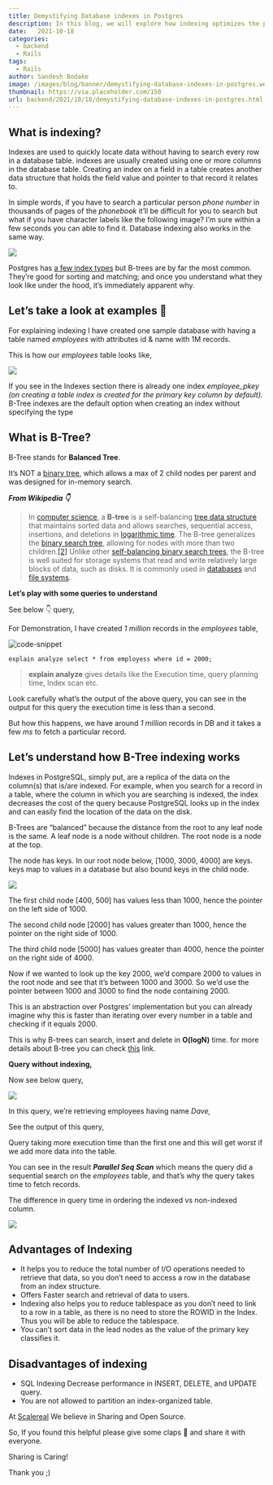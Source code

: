 ```yaml
---
title: Demystifying Database indexes in Postgres
description: In this blog, we will explore how indexing optimizes the performance of your database queries.
date:   2021-10-18
categories:
  - backend
  - Rails
tags:
  - Rails
author: Sandesh Bodake
image: /images/blog/banner/demystifying-database-indexes-in-postgres.webp
thumbnail: https://via.placeholder.com/150
url: backend/2021/10/18/demystifying-database-indexes-in-postgres.html
---
```




What is indexing?
-----------------

Indexes are used to quickly locate data without having to search every row in a database table. indexes are usually created using one or more columns in the database table. Creating an index on a field in a table creates another data structure that holds the field value and pointer to that record it relates to.

In simple words, if you have to search a particular person _phone number_ in thousands of pages of the _phonebook_ it’ll be difficult for you to search but what if you have character labels like the following image? I’m sure within a few seconds you can able to find it. Database indexing also works in the same way.

![](https://miro.medium.com/max/1400/1*LXOgZI9BWxY4Ni4uBELLgQ.png)

Postgres has [a few index types](https://www.postgresql.org/docs/9.1/indexes-types.html) but B-trees are by far the most common. They’re good for sorting and matching; and once you understand what they look like under the hood, it’s immediately apparent why.

Let’s take a look at examples 🧐
---------------------------------

For explaining indexing I have created one sample database with having a table named _employees_ with attributes id & name with 1M records.

This is how our _employees_ table looks like,

![](https://miro.medium.com/max/1400/1\*iSOWJ8SGbiXAiPcOQFa-0A.png)

If you see in the Indexes section there is already one index _employee\_pkey (on creating a table index is created for the primary key column by default)._ B-Tree indexes are the default option when creating an index without specifying the type

What is B-Tree?
----------------

B-Tree stands for **Balanced Tree**.

It’s NOT a [binary tree](https://en.wikipedia.org/wiki/Binary_tree), which allows a max of 2 child nodes per parent and was designed for in-memory search.

**_From Wikipedia 👇_**

> In [computer science](https://en.wikipedia.org/wiki/Computer_science), a **B-tree** is a self-balancing [tree data structure](https://en.wikipedia.org/wiki/Tree_data_structure) that maintains sorted data and allows searches, sequential access, insertions, and deletions in [logarithmic time](https://en.wikipedia.org/wiki/Logarithmic_time). The B-tree generalizes the [binary search tree](https://en.wikipedia.org/wiki/Binary_search_tree), allowing for nodes with more than two children.[\[2\]](https://en.wikipedia.org/wiki/B-tree#cite_note-FOOTNOTEComer1979-2) Unlike other [self-balancing binary search trees](https://en.wikipedia.org/wiki/Self-balancing_binary_search_tree), the B-tree is well suited for storage systems that read and write relatively large blocks of data, such as disks. It is commonly used in [databases](https://en.wikipedia.org/wiki/Database) and [file systems](https://en.wikipedia.org/wiki/File_system).

**Let’s play with some queries to understand**

See below 👇 query,

For Demonstration, I have created _1 million_ records in the _employees_ table,

![code-snippet](https://miro.medium.com/max/1400/1\*XdofPBdieFkWGu-ih0HzXQ.png)

```
explain analyze select * from employess where id = 2000;
```

> **explain analyze** gives details like the Execution time, query planning time, Index scan etc.

Look carefully what’s the output of the above query, you can see in the output for this query the execution time is less than a second.

But how this happens, we have around _1 million_ records in DB and it takes a few _ms_ to fetch a particular record.

Let’s understand how B-Tree indexing works
-------------------------------------------

Indexes in PostgreSQL, simply put, are a replica of the data on the column(s) that is/are indexed. For example, when you search for a record in a table, where the column in which you are searching is indexed, the index decreases the cost of the query because PostgreSQL looks up in the index and can easily find the location of the data on the disk.

B-Trees are “balanced” because the distance from the root to any leaf node is the same. A leaf node is a node without children. The root node is a node at the top.

The node has keys. In our root node below, \[1000, 3000, 4000\] are keys. keys map to values in a database but also bound keys in the child node.

![](https://miro.medium.com/max/1400/1\*6V5Mf4WYLFDq\_NNU0GMPfw.jpeg)

The first child node \[400, 500\] has values less than 1000, hence the pointer on the left side of 1000.

The second child node \[2000\] has values greater than 1000, hence the pointer on the right side of 1000.

The third child node \[5000\] has values greater than 4000, hence the pointer on the right side of 4000.

Now if we wanted to look up the key 2000, we’d compare 2000 to values in the root node and see that it’s between 1000 and 3000. So we’d use the pointer between 1000 and 3000 to find the node containing 2000.

This is an abstraction over Postgres’ implementation but you can already imagine why this is faster than iterating over every number in a table and checking if it equals 2000.

This is why B-trees can search, insert and delete in **O(logN)** time. for more details about B-tree you can check [this](https://www.cs.helsinki.fi/u/mluukkai/tirak2010/B-tree.pdf) link.

**Query without indexing,**

Now see below query,

![](https://miro.medium.com/max/1400/1\*OhMs66J9IrFU5kuQi85kOw.png)


In this query, we’re retrieving employees having name _Dave,_

See the output of this query,

Query taking more execution time than the first one and this will get worst if we add more data into the table.

You can see in the result **_Parallel Seq Scan_** which means the query did a sequential search on the _employees_ table, and that’s why the query takes time to fetch records.

The difference in query time in ordering the indexed vs non-indexed column.

![](https://miro.medium.com/max/1400/1\*0oW3faOYbHGEktQSaPbqEA.png)

Advantages of Indexing
----------------------

*   It helps you to reduce the total number of I/O operations needed to retrieve that data, so you don’t need to access a row in the database from an index structure.
*   Offers Faster search and retrieval of data to users.
*   Indexing also helps you to reduce tablespace as you don’t need to link to a row in a table, as there is no need to store the ROWID in the Index. Thus you will be able to reduce the tablespace.
*   You can’t sort data in the lead nodes as the value of the primary key classifies it.

Disadvantages of indexing
--------------------------

*   SQL Indexing Decrease performance in INSERT, DELETE, and UPDATE query.
*   You are not allowed to partition an index-organized table.

At [Scalereal](https://scalereal.com/) We believe in Sharing and Open Source.

So, If you found this helpful please give some claps 👏 and share it with everyone.

Sharing is Caring!

Thank you ;)

